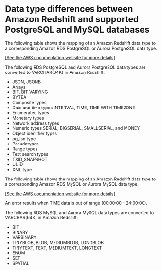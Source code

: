 # Data type differences between Amazon Redshift and supported PostgreSQL and MySQL databases<a name="federated-data-types"></a>

The following table shows the mapping of an Amazon Redshift data type to a corresponding Amazon RDS PostgreSQL or Aurora PostgreSQL data type\. 

[\[See the AWS documentation website for more details\]](http://docs.aws.amazon.com/redshift/latest/dg/federated-data-types.html)

The following RDS PostgreSQL and Aurora PostgreSQL data types are converted to VARCHAR\(64K\) in Amazon Redshift: 
+ JSON, JSONB
+ Arrays
+ BIT, BIT VARYING
+ BYTEA
+ Composite types
+ Date and time types INTERVAL, TIME, TIME WITH TIMEZONE
+ Enumerated types
+ Monetary types
+ Network address types
+ Numeric types SERIAL, BIGSERIAL, SMALLSERIAL, and MONEY 
+ Object identifier types
+ pg\_lsn type
+ Pseudotypes
+ Range types
+ Text search types
+ TXID\_SNAPSHOT
+ UUID
+ XML type 

The following table shows the mapping of an Amazon Redshift data type to a corresponding Amazon RDS MySQL or Aurora MySQL data type\. 

[\[See the AWS documentation website for more details\]](http://docs.aws.amazon.com/redshift/latest/dg/federated-data-types.html)

An error results when TIME data is out of range \(00:00:00 – 24:00:00\)\.

The following RDS MySQL and Aurora MySQL data types are converted to VARCHAR\(64K\) in Amazon Redshift: 
+ BIT
+ BINARY
+ VARBINARY
+ TINYBLOB, BLOB, MEDIUMBLOB, LONGBLOB
+ TINYTEXT, TEXT, MEDIUMTEXT, LONGTEXT
+ ENUM
+ SET
+ SPATIAL